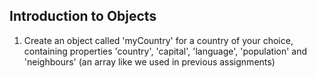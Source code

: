 ## Introduction to Objects
1. Create an object called 'myCountry' for a country of your choice, containing
properties 'country', 'capital', 'language', 'population' and
'neighbours' (an array like we used in previous assignments)